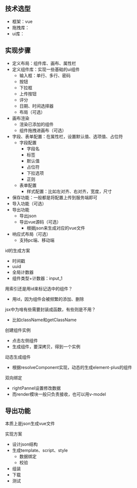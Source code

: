 ## 技术选型

- 框架：vue
- 拖拽库：
- ui库：



## 实现步骤

- 定义布局：组件库、画布、属性栏
- 定义组件库：实现一些基础的ui组件
  - 输入框：单行、多行、密码
  - 按钮
  - 下拉框
  - 上传按钮
  - 评分
  - 日期、时间选择器
  - 布局（可选）
- 画布渲染
  - 渲染已添加的组件
  - 组件拖拽进画布（可选）
- 字段、表单配置：在属性栏，设置默认值、选项值、占位符
  - 字段配置
    - 字段名
    - 标签
    - 默认值
    - 占位符
    - 下拉选项
    - 正则
  - 表单配置
    - 样式配置：比如左对齐、右对齐，宽度，尺寸
- 保存功能：一般都是将配置上传到服务端即可
- 导入功能（可选）
- 导出功能
  - 导出json
  - 导出vue源码（可选）
    - 根据json来生成对应的vue文件
- 响应式布局（可选）
  - 支持pc端、移动端



id的生成方案

- 时间戳
- uuid
- 全局计数器
- 组件类型+计数器：input_1

用索引还是用id来标记选中的组件？

- 用id，因为组件会被频繁的添加、删除

jsx中为啥有些需要封装成函数，有些则是不用？

- 比如className和getClassName

创建组件实例

- 点击左侧组件
- 生成组件，要深拷贝，得到一个实例

动态生成组件

- 根据resolveComponent实现，动态的生成element-plus的组件

双向绑定

- rightPannel设置修改数据
- 而render模块一般只负责接收，也可以用v-model



## 导出功能

本质上是json生成vue文件

实现方案

- 设计json结构
- 生成template、script、style
  - 数据绑定
  - 校验
- 组装
- 下载
- 测试
